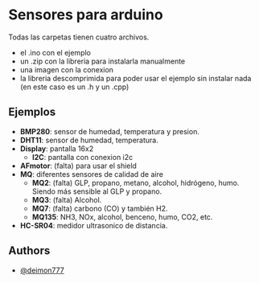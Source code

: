 

# Sensores para arduino

Todas las carpetas tienen cuatro archivos.
- el .ino con el ejemplo
- un .zip con la libreria para instalarla manualmente
- una imagen con la conexion
- la libreria descomprimida para poder usar el ejemplo sin instalar nada (en este caso es un .h y un .cpp)

## Ejemplos
- **BMP280**: sensor de humedad, temperatura y presion.
- **DHT11**: sensor de humedad, temperatura.
- **Display**: pantalla 16x2
  - **I2C**:  pantalla con conexion i2c
- **AFmotor**: (falta) para usar el shield
- **MQ**: diferentes sensores de calidad de aire
  - **MQ2**: (falta) GLP, propano, metano, alcohol, hidrógeno, humo. Siendo más sensible al GLP y propano.
  - **MQ3**: (falta) Alcohol.
  - **MQ7**: (falta)  carbono (CO) y también H2.
  - **MQ135**:  NH3, NOx, alcohol, benceno, humo, CO2, etc.
- **HC-SR04**: medidor ultrasonico de distancia.




## Authors

- [@deimon777](https://www.github.com/deimon777)
